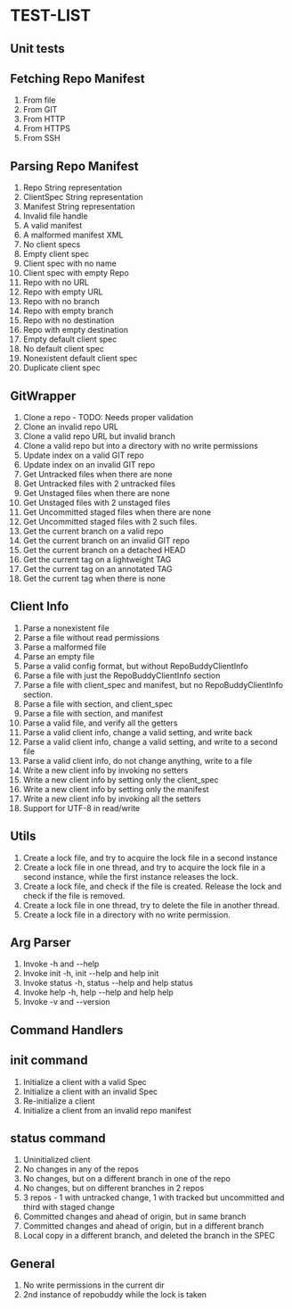 TEST-LIST
=========

Unit tests
----------

Fetching Repo Manifest
----------------------
1.  From file
2.  From GIT
3.  From HTTP
4.  From HTTPS
5.  From SSH

Parsing Repo Manifest
---------------------
1.  Repo String representation
2.  ClientSpec String representation
3.  Manifest String representation
4.  Invalid file handle
5.  A valid manifest
6.  A malformed manifest XML
7.  No client specs
8.  Empty client spec
9.  Client spec with no name
10. Client spec with empty Repo
11. Repo with no URL
12. Repo with empty URL
13. Repo with no branch
14. Repo with empty branch
15. Repo with no destination
16. Repo with empty destination
17. Empty default client spec
18. No default client spec
19. Nonexistent default client spec
20. Duplicate client spec

GitWrapper
----------
1.  Clone a repo - TODO: Needs proper validation
2.  Clone an invalid repo URL
3.  Clone a valid repo URL but invalid branch
4.  Clone a valid repo but into a directory with no write permissions
5.  Update index on a valid GIT repo
6.  Update index on an invalid GIT repo
7.  Get Untracked files when there are none
8.  Get Untracked files with 2 untracked files
9.  Get Unstaged files when there are none
10. Get Unstaged files with 2 unstaged files
11. Get Uncommitted staged files when there are none
12. Get Uncommitted staged files with 2 such files.
13. Get the current branch on a valid repo
14. Get the current branch on an invalid GIT repo
15. Get the current branch on a detached HEAD
16. Get the current tag on a lightweight TAG
17. Get the current tag on an annotated TAG
18. Get the current tag when there is none

Client Info
-----------
1.  Parse a nonexistent file
2.  Parse a file without read permissions
3.  Parse a malformed file
4.  Parse an empty file
5.  Parse a valid config format, but without RepoBuddyClientInfo
6.  Parse a file with just the RepoBuddyClientInfo section
7.  Parse a file with client_spec and manifest, but no RepoBuddyClientInfo
    section.
8.  Parse a file with section, and client_spec
9.  Parse a file with section, and manifest
10. Parse a valid file, and verify all the getters
11. Parse a valid client info, change a valid setting, and write back
12. Parse a valid client info, change a valid setting, and write to a
    second file
13. Parse a valid client info, do not change anything, write to a file
14. Write a new client info by invoking no setters
15. Write a new client info by setting only the client_spec
16. Write a new client info by setting only the manifest
17. Write a new client info by invoking all the setters
18. Support for UTF-8 in read/write

Utils
-----
1.  Create a lock file, and try to acquire the lock file in a second instance
2.  Create a lock file in one thread, and try to acquire the lock file in a
    second instance, while the first instance releases the lock.
3.  Create a lock file, and check if the file is created. Release the lock and
    check if the file is removed.
4.  Create a lock file in one thread, try to delete the file in another thread.
5.  Create a lock file in a directory with no write permission.

Arg Parser
----------
1.  Invoke -h and --help
2.  Invoke init -h, init --help and help init
3.  Invoke status -h, status --help and help status
4.  Invoke help -h, help --help and help help
5.  Invoke -v and --version

Command Handlers
----------------

init command
------------
1.  Initialize a client with a valid Spec
2.  Initialize a client with an invalid Spec
3.  Re-initialize a client
4.  Initialize a client from an invalid repo manifest

status command
--------------
1.  Uninitialized client
2.  No changes in any of the repos
3.  No changes, but on a different branch in one of the repo
4.  No changes, but on different branches in 2 repos
5.  3 repos - 1 with untracked change, 1 with tracked but uncommitted and
    third with staged change
6.  Committed changes and ahead of origin, but in same branch
7.  Committed changes and ahead of origin, but in a different branch
8.  Local copy in a different branch, and deleted the branch in the SPEC

General
-------
1.  No write permissions in the current dir
2.  2nd instance of repobuddy while the lock is taken

